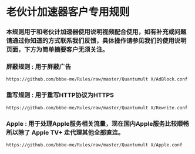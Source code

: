 # 老伙计加速器客户专用规则
### 本规则用于和老伙计加速器使用说明视频配合使用，如有补充或问题请通过你知道的方式联系我们反馈，具体操作请参见我们的使用说明页面，下方为简单摘要客户无须关注。



### 屏蔽规则 : 用于屏蔽广告

```
https://github.com/bbbe-me/Rules/raw/master/Quantumult X/AdBlock.conf
```



### 重写规则 : 用于重写HTTP协议为HTTPS

```
https://github.com/bbbe-me/Rules/raw/master/Quantumult X/Rewrite.conf
```



### Apple : 用于处理Apple服务相关流量，现在国内Apple服务比较顺畅所以除了 Apple TV+ 走代理其他全部直连。

```
https://github.com/bbbe-me/Rules/raw/master/Quantumult X/Apple.conf
```